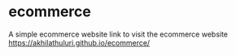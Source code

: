 # ecommerce

A simple  ecommerce website
link to visit the ecommerce website https://akhilathuluri.github.io/ecommerce/
